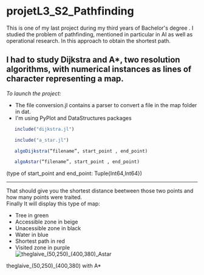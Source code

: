 # projetL3_S2_Pathfinding

This is one of my last project during my third years of Bachelor's degree . I studied the problem of pathfinding, mentioned in particular in AI as well as operational research. In this approach to obtain the shortest path.  

I had to study Dijkstra and A*, two resolution algorithms, with numerical instances as lines of character representing a map.  
-----------------------------------------------------------------------------------------------------------
_To launch the project:_
   - The file conversion.jl contains a parser to convert a file in the map folder in dat. 
   - I'm using PyPlot and DataStructures packages
```julia
   include("dijkstra.jl")
```
```julia
   include("a_star.jl")
``` 
```julia
   algoDijkstra(“filename”, start_point , end_point)
```
```julia
   algoAstar(“filename”, start_point , end_point)
```
   (type of  start_point and end_point: Tuple{Int64,Int64}) 
   
   
----------------------------------------------------------------------------------------------------------------

That should give you the shortest distance beetween those two points and how many points were traited.  
Finally It will display this type of map:  
- Tree in green  
- Accessible zone in beige  
- Unacessible zone in black  
- Water in blue  
- Shortest path in red  
- Visited zone in purple  
![theglaive_(50,250)_(400,380)_Astar](https://user-images.githubusercontent.com/101639883/225160668-ec8050bb-92ac-4f9a-a5a2-3a6c53a31e6f.png)

theglaive_(50,250)_(400,380) with A*  

